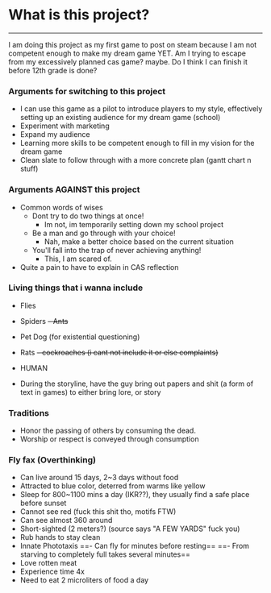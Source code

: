 # What is this project?
---
I am doing this project as my first game to post on steam because I am not competent enough to make my dream game YET.
Am I trying to escape from my excessively planned cas game? maybe. Do I think I can finish it before 12th grade is done?

### Arguments for switching to this project
- I can use this game as a pilot to introduce players to my style, effectively setting up an existing audience for my dream game (school)
- Experiment with marketing
- Expand my audience
- Learning more skills to be competent enough to fill in my vision for the dream game
- Clean slate to follow through with a more concrete plan (gantt chart n stuff)

### Arguments AGAINST this project
- Common words of wises
	- Dont try to do two things at once!
		- Im not, im temporarily setting down my school project
	- Be a man and go through with your choice!
		- Nah, make a better choice based on the current situation
	- You'll fall into the trap of never achieving anything!
		- This, I am scared of.
- Quite a pain to have to explain in CAS reflection

### Living things that i wanna include
- Flies
- Spiders
~~- Ants~~
- Pet Dog (for existential questioning)
- Rats
~~- cockroaches (i cant not include it or else complaints)~~
- HUMAN

- During the storyline, have the guy bring out papers and shit (a form of text in games) to either bring lore, or story

### Traditions
- Honor the passing of others by consuming the dead.
- Worship or respect is conveyed through consumption

### Fly fax (Overthinking)
- Can live around 15 days, 2~3 days without food
- Attracted to blue color, deterred from warms like yellow
- Sleep for 800~1100 mins a day (IKR??), they usually find a safe place before sunset
- Cannot see red (fuck this shit tho, motifs FTW)
- Can see almost 360 around
- Short-sighted (2 meters?) (source says "A FEW YARDS" fuck you)
- Rub hands to stay clean
- Innate Phototaxis
==- Can fly for minutes before resting==
==- From starving to completely full takes several minutes==
- Love rotten meat
- Experience time 4x
- Need to eat 2 microliters of food a day